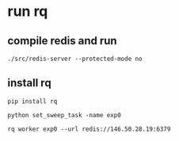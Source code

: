 # run rq

## compile redis and run 

```
./src/redis-server --protected-mode no
```

## install rq

```
pip install rq
```

```
python set_sweep_task -name exp0
```

```
rq worker exp0 --url redis://146.50.28.19:6379 
```